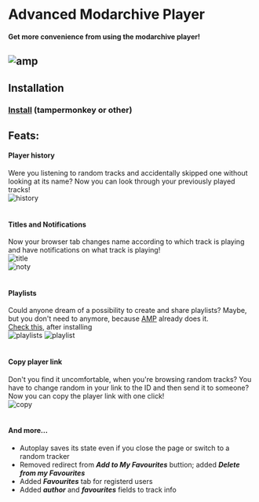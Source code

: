 # Advanced Modarchive Player
#### Get more convenience from using the modarchive player!
![amp](https://next.dmy.one/s/APHnZPpjzPAZSto/download?path=&files=preview.png)
---
## Installation
### [Install](https://devdmytro.github.io/advanced-modarchive-player/amp.user.js) (tampermonkey or other)
## Feats:
#### **Player history**
Were you listening to random tracks and accidentally skipped one without looking at its name? Now you can look through your previously played tracks!\
![history](https://next.dmy.one/s/APHnZPpjzPAZSto/download?path=&files=history.png)
<br><br>
#### **Titles and Notifications**
Now your browser tab changes name according to which track is playing and have notifications on what track is playing!\
![title](https://next.dmy.one/s/APHnZPpjzPAZSto/download?path=&files=title.png)\
![noty](https://next.dmy.one/s/APHnZPpjzPAZSto/download?path=&files=notify.png)
<br><br>
#### **Playlists**
Could anyone dream of a possibility to create and share playlists? Maybe, but you don't need to anymore, because [AMP](https://github.com/devdmytro/advanced-modarchive-player) already does it.\
[Check this](https://modarchive.org/index.php?request=view_player&query=193837&playlist=eyJpZCI6MTY0NDMzNzc3NjkzNCwibmFtZSI6IjUgZmF2IHRyYWNrZXJzIiwidGlkcyI6WzE5MzgzNyw1ODI0MCwxNDkyNTIsMTM3Nzk2LDYwMDM0XX0=), after installing\
![playlists](https://next.dmy.one/s/APHnZPpjzPAZSto/download?path=&files=playlists.png) ![playlist](https://next.dmy.one/s/APHnZPpjzPAZSto/download?path=&files=playlist.png)
<br><br>
#### **Copy player link**
Don't you find it uncomfortable, when you're browsing random tracks? You have to change random in your link to the ID and then send it to someone? Now you can copy the player link with one click!\
![copy](https://next.dmy.one/s/APHnZPpjzPAZSto/download?path=&files=copy.png)
<br><br>
#### **And more...**
- Autoplay saves its state even if you close the page or switch to a random tracker
- Removed redirect from ***Add to My Favourites*** buttion; added ***Delete from my Favourites***
- Added ***Favourites*** tab for registerd users
- Added ***author*** and ***favourites*** fields to track info
